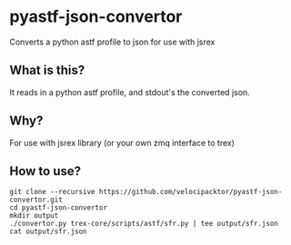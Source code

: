 # pyastf-json-convertor
Converts a python astf profile to json for use with jsrex

## What is this?
It reads in a python astf profile, and stdout's the converted json.

## Why?
For use with jsrex library (or your own zmq interface to trex)

## How to use?
```
git clone --recursive https://github.com/velocipacktor/pyastf-json-convertor.git
cd pyastf-json-convertor
mkdir output
./convertor.py trex-core/scripts/astf/sfr.py | tee output/sfr.json
cat output/sfr.json
```
